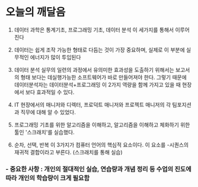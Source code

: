 # 오늘의 깨달음

1. 데이터 과학은 통계기초, 프로그래밍 기초, 데이터 분석 이 세가지를 통해서 이루어진다

2. 데이터는 쉽게 조작 가능한 형태로 다듬는 것이 가장 중요하며, 실제로 이 부분에 실무적인 에너지가 많이 투입된다

3. 데이터 분석 실무의 일련의 과정에서 유의미한 효과성을 도출하기 위해서는 보고서의 형태 보다는 데실행가능한 소프트웨어가 바로 만들어져야 한다.
그렇기 때문에 데이터분석자는 데이터분석+프로그래밍 이 2가지 역량을 함께 가지고 있을 때 현장에서 보다 효과적일 수 있다.

4. IT 현장에서의 매니저와 디렉터, 프로덕트 매니저와 프로젝트 매니저의 각 팀포지션과 직무에 대해 알 수 있었다.

5. 프로그래밍 기초를 위한 알고리즘을 이해하고, 알고리즘을 이해하고 체화하기 위한 툴인 '스크래치'를 실습했다.

6. 순차, 선택, 반복 이 3가지가 컴퓨터 언어의 핵심적 요소이다. 이 요소를 -시퀀스의 재귀적 결합이라고 부른다. (스크래치를 통해 실습)



### - 중요한 사항 : 개인의 절대적인 실습, 연습량과 개념 정리 등 수업의 진도에 따라 개인의 학습량이 크게 필요함

